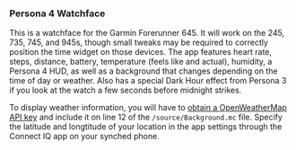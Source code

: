 ### Persona 4 Watchface

This is a watchface for the Garmin Forerunner 645. It will work on the 245, 735, 745, and 945s, though small tweaks may be required to correctly position the time widget on those devices. The app features heart rate, steps, distance, battery, temperature (feels like and actual), humidity, a Persona 4 HUD, as well as a background that changes depending on the time of day or weather. Also has a special Dark Hour effect from Persona 3 if you look at the watch a few seconds before midnight strikes.

To display weather information, you will have to [obtain a OpenWeatherMap API key](https://openweathermap.org/appid "obtain a OpenWeatherMap API key") and include it on line 12 of the `/source/Background.mc` file. Specify the latitude and longtitude of your location in the app settings through the Connect IQ app on your synched phone.
